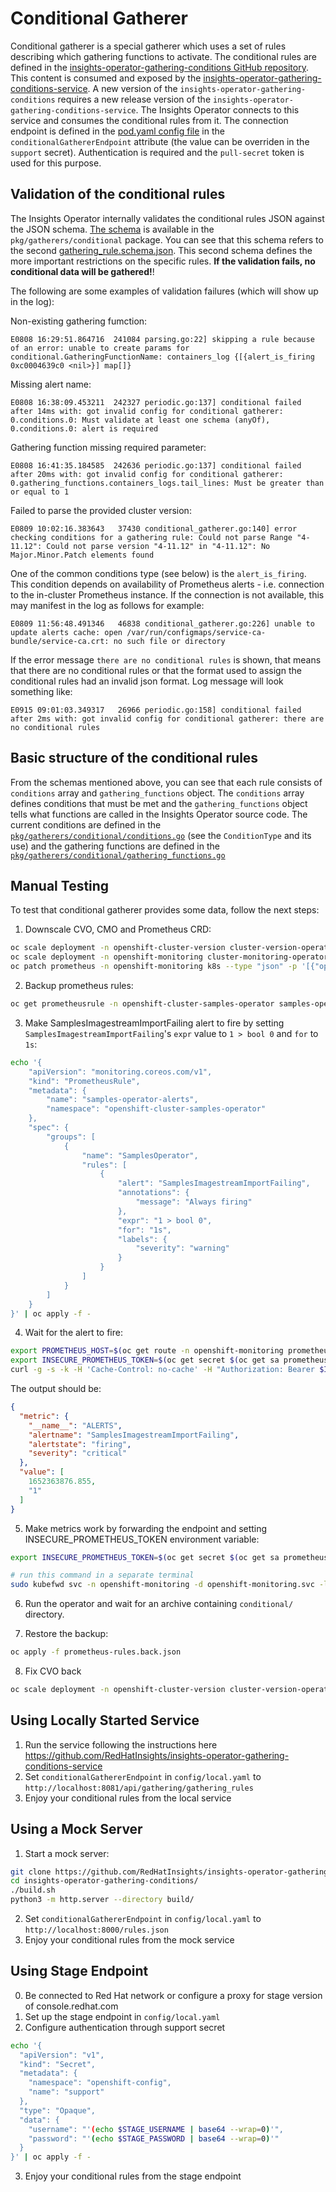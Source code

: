 # Conditional Gatherer

Conditional gatherer is a special gatherer which uses a set of rules describing which gathering functions to activate.
The conditional rules are defined in the [insights-operator-gathering-conditions GitHub repository](https://github.com/RedHatInsights/insights-operator-gathering-conditions). This content is consumed and exposed by the [insights-operator-gathering-conditions-service](https://github.com/RedHatInsights/insights-operator-gathering-conditions-service). A new version of the `insights-operator-gathering-conditions` requires a new release version of the `insights-operator-gathering-conditions-service`.
The Insights Operator connects to this service and consumes the conditional rules from it. The connection endpoint is defined in the [pod.yaml config file](../../config/pod.yaml) in the `conditionalGathererEndpoint` attribute (the value can be overriden in the `support` secret). Authentication is required and the `pull-secret` token is used for this purpose.

## Validation of the conditional rules

The Insights Operator internally validates the conditional rules JSON against the JSON schema. [The schema](../../pkg/gatherers/conditional/gathering_rules.schema.json) is available in the `pkg/gatherers/conditional` package. You can see that this schema refers to the second [gathering_rule.schema.json](../../pkg/gatherers/conditional/gathering_rule.schema.json). This second schema defines the more important restrictions on the specific rules. **If the validation fails, no conditional data will be gathered!**!

The following are some examples of validation failures (which will show up in the log):

Non-existing gathering fumction:
```
E0808 16:29:51.864716  241084 parsing.go:22] skipping a rule because of an error: unable to create params for conditional.GatheringFunctionName: containers_log {[{alert_is_firing 0xc0004639c0 <nil>}] map[]}
```

Missing alert name:
```
E0808 16:38:09.453211  242327 periodic.go:137] conditional failed after 14ms with: got invalid config for conditional gatherer: 0.conditions.0: Must validate at least one schema (anyOf), 0.conditions.0: alert is required
```

Gathering function missing required parameter:
```
E0808 16:41:35.184585  242636 periodic.go:137] conditional failed after 20ms with: got invalid config for conditional gatherer: 0.gathering_functions.containers_logs.tail_lines: Must be greater than or equal to 1
```

Failed to parse the provided cluster version:

```
E0809 10:02:16.383643   37430 conditional_gatherer.go:140] error checking conditions for a gathering rule: Could not parse Range "4-11.12": Could not parse version "4-11.12" in "4-11.12": No Major.Minor.Patch elements found
```

One of the common conditions type (see below) is the `alert_is_firing`. This condition depends on availability of Prometheus alerts - i.e. connection to the in-cluster Prometheus instance. If the connection is not available, this may manifest in the log as follows for example:

```
E0809 11:56:48.491346   46838 conditional_gatherer.go:226] unable to update alerts cache: open /var/run/configmaps/service-ca-bundle/service-ca.crt: no such file or directory
```

If the error message `there are no conditional rules` is shown, that means that there are no conditional rules or that the format used to assign the conditional rules had an invalid json format. Log message will look something like:

```
E0915 09:01:03.349317   26966 periodic.go:158] conditional failed after 2ms with: got invalid config for conditional gatherer: there are no conditional rules
```

## Basic structure of the conditional rules

From the schemas mentioned above, you can see that each rule consists of `conditions` array and `gathering_functions` object. The `conditions` array defines conditions that must be met and the `gathering_functions` object tells what functions are called in the Insights Operator source code. The current conditions are defined in the [`pkg/gatherers/conditional/conditions.go`](../../pkg/gatherers/conditional/conditions.go) (see the `ConditionType` and its use) and the gathering functions are defined in the [`pkg/gatherers/conditional/gathering_functions.go`](../../pkg/gatherers/conditional/gathering_functions.go)


## Manual Testing

To test that conditional gatherer provides some data, follow the next steps:

1. Downscale CVO, CMO and Prometheus CRD:
```bash
oc scale deployment -n openshift-cluster-version cluster-version-operator --replicas=0
oc scale deployment -n openshift-monitoring cluster-monitoring-operator --replicas=0
oc patch prometheus -n openshift-monitoring k8s --type "json" -p '[{"op": "replace", "path": "/spec/replicas", "value": 1}]'
```

2. Backup prometheus rules:
```bash
oc get prometheusrule -n openshift-cluster-samples-operator samples-operator-alerts -o json > prometheus-rules.back.json
```

3. Make SamplesImagestreamImportFailing alert to fire by setting `SamplesImagestreamImportFailing`'s
`expr` value to `1 > bool 0` and `for` to `1s`:
```bash
echo '{
    "apiVersion": "monitoring.coreos.com/v1",
    "kind": "PrometheusRule",
    "metadata": {
        "name": "samples-operator-alerts",
        "namespace": "openshift-cluster-samples-operator"
    },
    "spec": {
        "groups": [
            {
                "name": "SamplesOperator",
                "rules": [
                    {
                        "alert": "SamplesImagestreamImportFailing",
                        "annotations": {
                            "message": "Always firing"
                        },
                        "expr": "1 > bool 0",
                        "for": "1s",
                        "labels": {
                            "severity": "warning"
                        }
                    }
                ]
            }
        ]
    }
}' | oc apply -f -
```

4. Wait for the alert to fire:
```bash
export PROMETHEUS_HOST=$(oc get route -n openshift-monitoring prometheus-k8s -o jsonpath='{@.spec.host}')
export INSECURE_PROMETHEUS_TOKEN=$(oc get secret $(oc get sa prometheus-k8s -n openshift-monitoring -o json | jq .secrets[0].name | tr --delete \") -n openshift-monitoring -o json | jq .metadata.annotations.\"openshift.io/token-secret.value\" | tr --delete \")
curl -g -s -k -H 'Cache-Control: no-cache' -H "Authorization: Bearer $INSECURE_PROMETHEUS_TOKEN" "https://$PROMETHEUS_HOST/api/v1/query" --data-urlencode 'query=ALERTS{alertstate="firing",alertname="SamplesImagestreamImportFailing"}' | jq ".data.result[]"
```

The output should be:
```json
{
  "metric": {
    "__name__": "ALERTS",
    "alertname": "SamplesImagestreamImportFailing",
    "alertstate": "firing",
    "severity": "critical"
  },
  "value": [
    1652363876.855,
    "1"
  ]
}
```

5. Make metrics work by forwarding the endpoint and setting INSECURE_PROMETHEUS_TOKEN environment variable:
```bash
export INSECURE_PROMETHEUS_TOKEN=$(oc get secret $(oc get sa prometheus-k8s -n openshift-monitoring -o json | jq .secrets[0].name | tr --delete \") -n openshift-monitoring -o json | jq .metadata.annotations.\"openshift.io/token-secret.value\")
```
```bash
# run this command in a separate terminal
sudo kubefwd svc -n openshift-monitoring -d openshift-monitoring.svc -l app.kubernetes.io/instance=k8s --kubeconfig $KUBECONFIG
```

6. Run the operator and wait for an archive containing `conditional/` directory.

7. Restore the backup:
```bash
oc apply -f prometheus-rules.back.json
```

8. Fix CVO back
```bash
oc scale deployment -n openshift-cluster-version cluster-version-operator --replicas=1
```

## Using Locally Started Service

1. Run the service following the instructions here
   https://github.com/RedHatInsights/insights-operator-gathering-conditions-service
2. Set `conditionalGathererEndpoint` in `config/local.yaml` to `http://localhost:8081/api/gathering/gathering_rules`
3. Enjoy your conditional rules from the local service

## Using a Mock Server

1. Start a mock server:
```bash
git clone https://github.com/RedHatInsights/insights-operator-gathering-conditions.git
cd insights-operator-gathering-conditions/
./build.sh
python3 -m http.server --directory build/
```

2. Set `conditionalGathererEndpoint` in `config/local.yaml` to `http://localhost:8000/rules.json`
3. Enjoy your conditional rules from the mock service

## Using Stage Endpoint

0. Be connected to Red Hat network or configure a proxy for stage version of console.redhat.com
1. Set up the stage endpoint in `config/local.yaml`
2. Configure authentication through support secret
```bash
echo '{
  "apiVersion": "v1",
  "kind": "Secret",
  "metadata": {
    "namespace": "openshift-config",
    "name": "support"
  },
  "type": "Opaque",
  "data": {
    "username": "'(echo $STAGE_USERNAME | base64 --wrap=0)'",
    "password": "'(echo $STAGE_PASSWORD | base64 --wrap=0)'"
  }
}' | oc apply -f -
```

3. Enjoy your conditional rules from the stage endpoint
